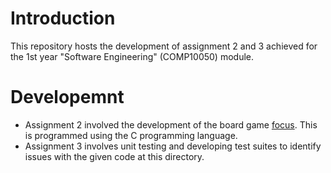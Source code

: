 # Introduction 
This repository hosts the development of assignment 2 and 3 achieved for the 1st year "Software Engineering" (COMP10050) module.

# Developemnt
* Assignment 2 involved the development of the board game [focus](https://en.wikipedia.org/wiki/Focus_(board_game)). This is programmed using the C programming language.
* Assignment 3 involves unit testing and developing test suites to identify issues with the given code at this directory.
